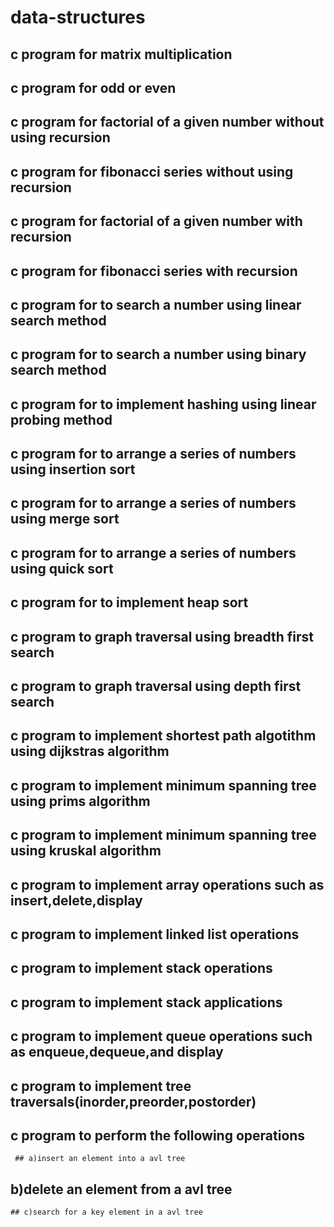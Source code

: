 # data-structures
## c program for matrix multiplication
## c program for odd or even
## c program for factorial of a given number without using recursion
## c program for fibonacci series without using recursion
## c program for factorial of a given number with recursion
## c program for fibonacci series with recursion
## c program for to search a number using linear search method
## c program for to search a number using binary search method
## c program for to implement hashing using linear probing method
## c program for to arrange a series of numbers using insertion sort
## c program for to arrange a series of numbers using merge sort
## c program for to arrange a series of numbers using quick sort
## c program for to implement heap sort
## c program to graph traversal using breadth first search
## c program to graph traversal using depth first search
## c program to implement shortest path algotithm using dijkstras algorithm
## c program to implement minimum spanning tree using prims algorithm
## c program to implement minimum spanning tree using kruskal algorithm
## c program to implement array operations such as insert,delete,display
## c program to implement linked list operations
## c program to implement stack operations
## c program to implement stack applications 
## c program to implement queue operations such as enqueue,dequeue,and display
## c program to implement tree traversals(inorder,preorder,postorder)
## c program to perform the following operations
     ## a)insert an element into a avl tree
   ## b)delete an element from a avl tree
    ## c)search for a key element in a avl tree
